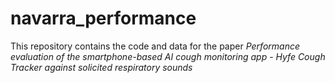 # navarra_performance

This repository contains the code and data for the paper _*Performance evaluation of the smartphone-based AI cough monitoring app - Hyfe Cough Tracker against solicited respiratory sounds*_
